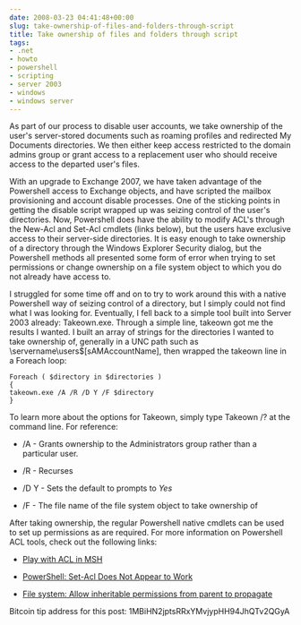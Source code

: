 ```yaml
---
date: 2008-03-23 04:41:48+00:00
slug: take-ownership-of-files-and-folders-through-script
title: Take ownership of files and folders through script
tags:
- .net
- howto
- powershell
- scripting
- server 2003
- windows
- windows server
---
```


As part of our process to disable user accounts, we take ownership of the user's server-stored documents such as roaming profiles and redirected My Documents directories. We then either keep access restricted to the domain admins group or grant access to a replacement user who should receive access to the departed user's files.

With an upgrade to Exchange 2007, we have taken advantage of the Powershell access to Exchange objects, and have scripted the mailbox provisioning and account disable processes. One of the sticking points in getting the disable script wrapped up was seizing control of the user's directories. Now, Powershell does have the ability to modify ACL's through the New-Acl and Set-Acl cmdlets (links below), but the users have exclusive access to their server-side directories. It is easy enough to take ownership of a directory through the Windows Explorer Security dialog, but the Powershell methods all presented some form of error when trying to set permissions or change ownership on a file system object to which you do not already have access to.

<!-- more -->

I struggled for some time off and on to try to work around this with a native Powershell way of seizing control of a directory, but I simply could not find what I was looking for. Eventually, I fell back to a simple tool built into Server 2003 already: Takeown.exe. Through a simple line, takeown got me the results I wanted. I built an array of strings for the directories I wanted to take ownership of, generally in a UNC path such as \\servername\users$\[sAMAccountName], then wrapped the takeown line in a Foreach loop:

```
Foreach ( $directory in $directories )
{
takeown.exe /A /R /D Y /F $directory
}
```

To learn more about the options for Takeown, simply type Takeown /? at the command line. For reference:



	
  * /A - Grants ownership to the Administrators group rather than a particular user.

	
  * /R - Recurses

	
  * /D Y - Sets the default to prompts to _Yes_

	
  * /F - The file name of the file system object to take ownership of


After taking ownership, the regular Powershell native cmdlets can be used to set up permissions as are required. For more information on Powershell ACL tools, check out the following links:

	
  * [Play with ACL in MSH](http://mshforfun.blogspot.com/2005/12/play-with-acl-in-msh.html)

	
  * [PowerShell: Set-Acl Does Not Appear to Work](http://blog.netnerds.net/2007/07/powershell-set-acl-does-not-appear-to-work/)

	
  * [File system: Allow inheritable permissions from parent to propagate](http://richardsiddaway.spaces.live.com/Blog/cns!43CFA46A74CF3E96!1069.entry)


Bitcoin tip address for this post: 1MBiHN2jptsRRxYMvjypHH94JhQTv2QGyA
